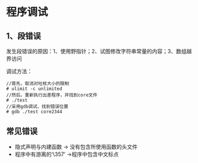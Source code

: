 # 程序调试

## 1、段错误

发生段错误的原因：1、使用野指针；2、试图修改字符串常量的内容；3、数组越界访问

调试方法：

~~~
//首先，取消对吐核大小的限制
# ulimit -c unlimited 
//然后，重新执行出差程序，并找到core文件
# ./test
//采用gdb调试，找到错误位置
# gdb ./test core2344
~~~





## 常见错误

- 隐式声明与内建函数  -> 没有包含所使用函数的头文件
- 程序中有游离的‘\357’ ->程序中包含中文标点